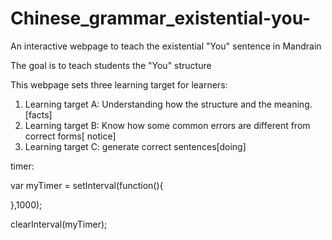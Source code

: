 # Chinese_grammar_existential-you-
An interactive webpage to teach the existential "You" sentence in Mandrain

The goal is to teach students the "You" structure

This webpage sets three learning target for learners:  

1. Learning target A:  Understanding how the structure and the meaning. [facts]
1. Learning target B: Know how some common errors are different from correct forms[ notice]
1. Learning target C: generate correct sentences[doing]



timer:

 var myTimer = setInterval(function(){
	

 },1000);

clearInterval(myTimer);
